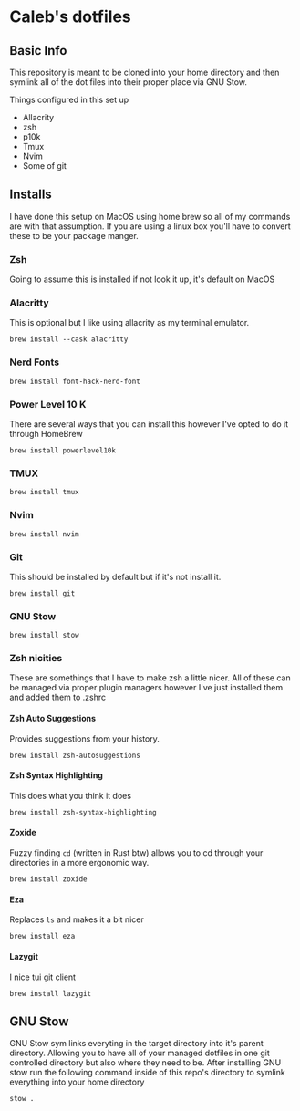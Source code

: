 # Caleb's dotfiles

## Basic Info
This repository is meant to be cloned into your home directory and then symlink all of the dot files into their proper place via GNU Stow.

Things configured in this set up
- Allacrity
- zsh
- p10k
- Tmux
- Nvim
- Some of git

## Installs
I have done this setup on MacOS using home brew so all of my commands are with that assumption.
If you are using a linux box you'll have to convert these to be your package manger.

### Zsh
Going to assume this is installed if not look it up, it's default on MacOS

### Alacritty
This is optional but I like using allacrity as my terminal emulator.

```shell
brew install --cask alacritty
```

### Nerd Fonts
```shell
brew install font-hack-nerd-font
```

### Power Level 10 K
There are several ways that you can install this however I've opted to do it through HomeBrew

```shell
brew install powerlevel10k
```
### TMUX

```shell
brew install tmux
```

### Nvim
```shell
brew install nvim
```

### Git
This should be installed by default but if it's not install it.

```shell
brew install git
```

### GNU Stow
```shell
brew install stow
```

### Zsh nicities
These are somethings that I have to make zsh a little nicer.
All of these can be managed via proper plugin managers however I've just installed them and added them to .zshrc

#### Zsh Auto Suggestions
Provides suggestions from your history.
```shell
brew install zsh-autosuggestions
```

#### Zsh Syntax Highlighting
This does what you think it does
```shell
brew install zsh-syntax-highlighting
```

#### Zoxide
Fuzzy finding `cd` (written in Rust btw) allows you to cd through your directories in a more ergonomic way.
```shell
brew install zoxide
```

#### Eza
Replaces `ls` and makes it a bit nicer
```shell
brew install eza
```

#### Lazygit
I nice tui git client
```shell
brew install lazygit
```

## GNU Stow
GNU Stow sym links everyting in the target directory into it's parent directory.
Allowing you to have all of your managed dotfiles in one git controlled directory but also where they need to be.
After installing GNU stow run the following command inside of this repo's directory to symlink everything into your home directory
```shell
stow .
```
